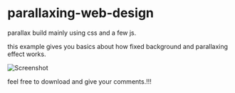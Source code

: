 # parallaxing-web-design


parallax build mainly using css and a few js.

this example gives you basics about how fixed background and parallaxing effect works.

![Screenshot](main.png)

feel free to download and give your comments.!!!
